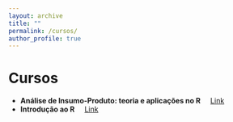 ```yaml
---
layout: archive
title: ""
permalink: /cursos/
author_profile: true
---
```


# Cursos

- **Análise de Insumo-Produto: teoria e aplicações no R** &nbsp; &nbsp; [Link](http://www.nedur.ufpr.br/portal/cursos/insumo-produto-r/)
- **Introdução ao R** &nbsp; &nbsp; [Link](http://www.nedur.ufpr.br/portal/cursos/introducao-r/)
